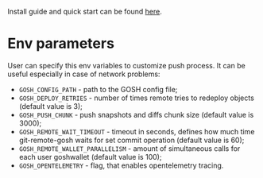 Install guide and quick start can be found [here](https://docs.gosh.sh/working-with-gosh/git-remote-helper).

# Env parameters
User can specify this env variables to customize push process. It can be useful especially in case of network problems:

- `GOSH_CONFIG_PATH` - path to the GOSH config file;
- `GOSH_DEPLOY_RETRIES` - number of times remote tries to redeploy objects (default value is 3);
- `GOSH_PUSH_CHUNK` - push snapshots and diffs chunk size (default value is 3000);
- `GOSH_REMOTE_WAIT_TIMEOUT` - timeout in seconds, defines how much time git-remote-gosh waits for set commit operation (default value is 60);
- `GOSH_REMOTE_WALLET_PARALLELISM` - amount of simultaneous calls for each user goshwallet (default value is 100);
- `GOSH_OPENTELEMETRY` - flag, that enables opentelemetry tracing.

